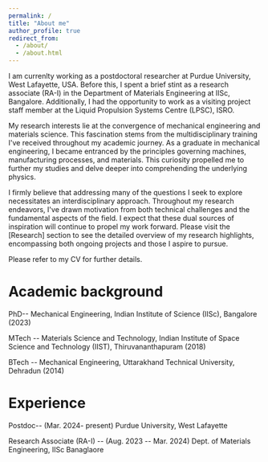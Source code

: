```yaml
---
permalink: /
title: "About me"
author_profile: true
redirect_from: 
  - /about/
  - /about.html
---
```


I am currenlty working as a postdoctoral researcher at Purdue University, West Lafayette, USA. Before this, I spent a brief stint as a research associate (RA-I) in the Department of Materials Engineering at IISc, Bangalore. Additionally, I had the opportunity to work as a visiting project staff member at the Liquid Propulsion Systems Centre (LPSC), ISRO. 

My research interests lie at the convergence of mechanical engineering and materials science. This fascination stems from the multidisciplinary training I've received throughout my academic journey. As a graduate in mechanical engineering, I became entranced by the principles governing machines, manufacturing processes, and materials. This curiosity propelled me to further my studies and delve deeper into comprehending the underlying physics.

I firmly believe that addressing many of the questions I seek to explore necessitates an interdisciplinary approach. Throughout my research endeavors, I've drawn motivation from both technical challenges and the fundamental aspects of the field. I expect that these dual sources of inspiration will continue to propel my work forward. Please visit the [Research] section to see the detailed overview of my research highlights, encompassing both ongoing projects and those I aspire to pursue.

Please refer to my CV for further details.

Academic background
======
PhD-- Mechanical Engineering, Indian Institute of Science (IISc), Bangalore (2023)

MTech -- Materials Science and Technology, Indian Institute of Space Science and Technology (IIST), Thiruvananthapuram (2018)

BTech -- Mechanical Engineering, Uttarakhand Technical University, Dehradun (2014)

Experience 
======
Postdoc--  (Mar. 2024- present) Purdue University, West Lafayette

Research Associate (RA-I) -- (Aug. 2023 -- Mar. 2024) Dept. of Materials Engineering, IISc Banaglaore



